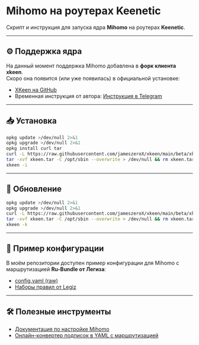 # Mihomo на роутерах Keenetic

Скрипт и инструкция для запуска ядра **Mihomo** на роутерах **Keenetic**.

---

## ⚙️ Поддержка ядра

На данный момент поддержка Mihomo добавлена в **форк клиента xkeen**.  
Скоро она появится (или уже появилась) в официальной установке:

- [XKeen на GitHub](https://github.com/jameszeroX/XKeen)
- Временная инструкция от автора: [Инструкция в Telegram](https://t.me/c/2138190368/258/132588)

---

## 📥 Установка

```sh
opkg update >/dev/null 2>&1
opkg upgrade >/dev/null 2>&1
opkg install curl tar
curl -L https://raw.githubusercontent.com/jameszeroX/xkeen/main/beta/xkeen.tar -o xkeen.tar
tar -xvf xkeen.tar -C /opt/sbin --overwrite > /dev/null && rm xkeen.tar
xkeen -i
```

---

## 🔄 Обновление

```sh
opkg update >/dev/null 2>&1
opkg upgrade >/dev/null 2>&1
curl -L https://raw.githubusercontent.com/jameszeroX/xkeen/main/beta/xkeen.tar -o xkeen.tar
tar -xvf xkeen.tar -C /opt/sbin --overwrite > /dev/null && rm xkeen.tar
xkeen -k
```

---

## 🧩 Пример конфигурации

В моём репозитории доступен пример конфигурации для Mihomo с маршрутизацией **Ru-Bundle от Легиза**:

- [config.yaml (raw)](https://raw.githubusercontent.com/OMchik33/Keenetic-Mihomo/refs/heads/main/config.yaml)
- [Наборы правил от Legiz](https://github.com/legiz-ru/mihomo-rule-sets)

---

## 🛠 Полезные инструменты

- [Документация по настройке Mihomo](https://wiki.metacubex.one/ru/config/)
- [Онлайн-конвертер подписок в YAML с маршрутизацией](https://dikozimpact.github.io/clash-convertor/)

